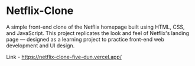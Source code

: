 # Netflix-Clone
A simple front-end clone of the Netflix homepage built using HTML, CSS, and JavaScript. This project replicates the look and feel of Netflix's landing page — designed as a learning project to practice front-end web development and UI design.

Link - https://netflix-clone-five-dun.vercel.app/
